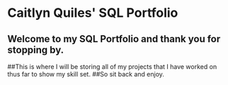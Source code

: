 # Caitlyn Quiles' SQL Portfolio

## Welcome to my SQL Portfolio and thank you for stopping by. 
##This is where I will be storing all of my projects that I have worked on thus far to show my skill set.
##So sit back and enjoy.
